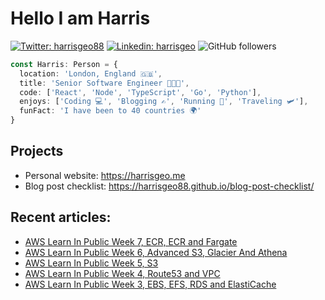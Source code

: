 # Hello I am Harris

[![Twitter: harrisgeo88](https://img.shields.io/twitter/follow/harrisgeo88?style=social)](https://twitter.com/harrisgeo88)
[![Linkedin: harrisgeo](https://img.shields.io/badge/-Harris%20Geo-blue?style=flat-square&logo=Linkedin&logoColor=white&link=https://www.linkedin.com/in/charilaos-georgakakis/)](https://www.linkedin.com/in/charilaos-georgakakis/)
![GitHub followers](https://img.shields.io/github/followers/harrisgeo88?label=Follow&style=social)

```typescript
const Harris: Person = {
  location: 'London, England 🇬🇧',
  title: 'Senior Software Engineer 👨🏻‍💻',
  code: ['React', 'Node', 'TypeScript', 'Go', 'Python'],
  enjoys: ['Coding 💻', 'Blogging ✍', 'Running 🏃', 'Traveling 🛩'],
  funFact: 'I have been to 40 countries 🌍'
}
```

## Projects

- Personal website: https://harrisgeo.me
- Blog post checklist: https://harrisgeo88.github.io/blog-post-checklist/

## Recent articles:
- [AWS Learn In Public Week 7, ECR, ECR and Fargate](https://www.harrisgeo.me/blogs/aws-learn-in-public-week-7-ecs-ecr-and-fargate)
- [AWS Learn In Public Week 6, Advanced S3, Glacier And Athena](https://www.harrisgeo.me/blogs/aws-learn-in-public-week-6-advanced-s3-glacier-and-athena)
- [AWS Learn In Public Week 5, S3](https://www.harrisgeo.me/blogs/aws-learn-in-public-week-5-s3)
- [AWS Learn In Public Week 4, Route53 and VPC](https://www.harrisgeo.me/blogs/aws-learn-in-public-week-4-route53-and-vpc)
- [AWS Learn In Public Week 3, EBS, EFS, RDS and ElastiCache](https://www.harrisgeo.me/blogs/aws-learn-in-public-week-3-ebs-efs-rds-and-elasticache)